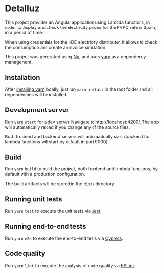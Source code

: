 

# Detalluz

This project provides an Angular application using Lambda functions, in order to display and check the electricity prices for the PVPC rate in Spain, in a period of time.

When using credentials for the i-DE electricity distributor, it allows to check the consumption and create an invoice simulation.



This project was generated using [Nx](https://nx.dev), and uses [yarn](https://classic.yarnpkg.com/) as a dependency management.


## Installation

After [installing yarn](https://classic.yarnpkg.com/lang/en/docs/install/) locally, just run `yarn install` in the root folder and all dependencies will be installed.

## Development server

Run `yarn start` for a dev server. Navigate to http://localhost:4200/. The app will automatically reload if you change any of the source files.

Both frontend and backend servers will automatically start (backend for lambda functions will start by default in port 9000).

## Build

Run `yarn build` to build the project, both frontend and lambda functions, by default with a production configuration.

The build artifacts will be stored in the `dist/` directory.

## Running unit tests

Run `yarn test` to execute the unit tests via [Jest](https://jestjs.io).

## Running end-to-end tests

Run `yarn e2e` to execute the end-to-end tests via [Cypress](https://www.cypress.io).

## Code quality

Run `yarn lint` to execute the analysis of code quality via [ESLint](https://eslint.org/).
